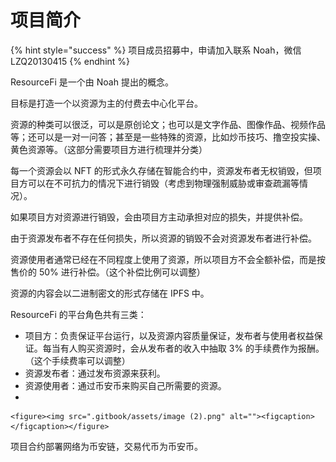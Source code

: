 # 项目简介

{% hint style="success" %}
项目成员招募中，申请加入联系 Noah，微信 LZQ20130415
{% endhint %}

ResourceFi 是一个由 Noah 提出的概念。

目标是打造一个以资源为主的付费去中心化平台。

资源的种类可以很泛，可以是原创论文；也可以是文字作品、图像作品、视频作品等；还可以是一对一问答；甚至是一些特殊的资源，比如炒币技巧、撸空投实操、黄色资源等。（这部分需要项目方进行梳理并分类）

每一个资源会以 NFT 的形式永久存储在智能合约中，资源发布者无权销毁，但项目方可以在不可抗力的情况下进行销毁（考虑到物理强制威胁或审查疏漏等情况）。

如果项目方对资源进行销毁，会由项目方主动承担对应的损失，并提供补偿。

由于资源发布者不存在任何损失，所以资源的销毁不会对资源发布者进行补偿。

资源使用者通常已经在不同程度上使用了资源，所以项目方不会全额补偿，而是按售价的 50% 进行补偿。（这个补偿比例可以调整）

资源的内容会以二进制密文的形式存储在 IPFS 中。

ResourceFi 的平台角色共有三类：

* 项目方：负责保证平台运行，以及资源内容质量保证，发布者与使用者权益保证。每当有人购买资源时，会从发布者的收入中抽取 3% 的手续费作为报酬。（这个手续费率可以调整）
* 资源发布者：通过发布资源来获利。
* 资源使用者：通过币安币来购买自己所需要的资源。
*

    <figure><img src=".gitbook/assets/image (2).png" alt=""><figcaption></figcaption></figure>

项目合约部署网络为币安链，交易代币为币安币。
